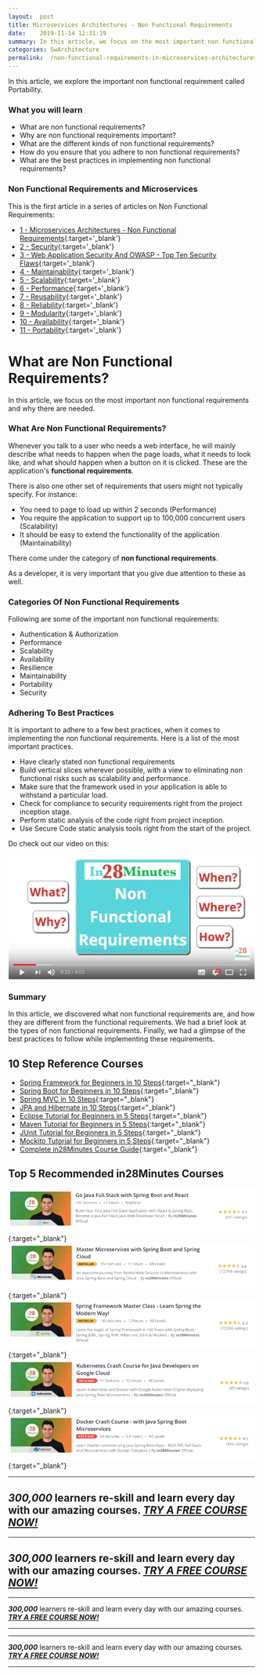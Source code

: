 ```yaml
---
layout:  post
title: Microservices Architectures - Non Functional Requirements
date:    2019-11-14 12:31:19
summary: In this article, we focus on the most important non functional requirements and why there are needed.
categories: SwArchitecture
permalink:  /non-functional-requirements-in-microservices-architectures
---
```


In this article, we explore the important non functional requirement called Portability. 

### What you will learn
- What are non functional requirements?
- Why are non functional requirements important?
- What are the different kinds of non functional requirements?
- How do you ensure that you adhere to non functional requirements?
- What are the best practices in implementing non functional requirements?

### Non Functional Requirements and Microservices

This is the first article in a series of articles on Non Functional Requirements:

- [1 - Microservices Architectures - Non Functional Requirements](/non-functional-requirements-in-microservices-architectures){:target='_blank'}
- [2 - Security](/non-functional-requirements-in-microservices-introduction-to-Security){:target='_blank'}
- [3 - Web Application Security And OWASP - Top Ten Security Flaws](/web-application-security-owasp-top-ten){:target='_blank'}
- [4 - Maintainability](/non-functional-requirements-in-microservices-introduction-to-Maintainability){:target='_blank'}
- [5 - Scalability](/non-functional-requirements-in-microservices-introduction-to-Scalability){:target='_blank'}
- [6 - Performance](/non-functional-requirements-in-microservices-introduction-to-performance){:target='_blank'}
- [7 - Reusability](/non-functional-requirements-in-microservices-introduction-to-Reusability){:target='_blank'}
- [8 - Reliability](/non-functional-requirements-in-microservices-introduction-to-Reliability){:target='_blank'}
- [9 - Modularity](/modularity-non-functional-requirement-in-microservices){:target='_blank'}
- [10 - Availability](/availability-non-functional-requirement-in-microservices){:target='_blank'}
- [11 - Portability](/non-functional-requirements-in-microservices-introduction-to-portability){:target='_blank'}



# What are Non Functional Requirements?

In this article, we focus on the most important non functional requirements and why there are needed.

### What Are Non Functional Requirements?

Whenever you talk to a user who needs a web interface, he will mainly describe what needs to happen when the page loads, what it needs to look like, and what should happen when a button on it is clicked. These are the application's **functional requirements**. 

There is also one other set of requirements that users might not typically specify. For instance:
* You need to page to load up within 2 seconds (Performance)
* You require the application to support up to 100,000 concurrent users (Scalability)
* It should be easy to extend the functionality of the application (Maintainability)

There come under the category of **non functional requirements**. 

As a developer, it is very important that you give due attention to these as well. 

### Categories Of Non Functional Requirements

Following are some of the important non functional requirements:
* Authentication & Authorization
* Performance
* Scalability
* Availability
* Resilience
* Maintainability
* Portability
* Security

### Adhering To Best Practices

It is important to adhere to a few best practices, when it comes to implementing the non functional requirements. Here is a list of the most important practices.

* Have clearly stated non functional requirements
* Build vertical slices wherever possible, with a view to eliminating non functional risks such as scalability and performance.
* Make sure that the framework used in your application is able to withstand a particular load.
* Check for compliance to security requirements right from the project inception stage.
* Perform static analysis of the code right from project inception.
* Use Secure Code static analysis tools right from the start of the project.

Do check out our video on this:

[![image info](/images/Capture-040-01.png)](https://www.youtube.com/watch?v=InXlzJjwgYw)

### Summary

In this article, we discovered what non functional requirements are, and how they are different from the functional requirements. We had a brief look at the types of non functional requirements. Finally, we had a glimpse of the best practices to follow while implementing these requirements.

## 10 Step Reference Courses

- [Spring Framework for Beginners in 10 Steps](https://courses.in28minutes.com/p/spring-framework-for-beginners){:target="_blank"}
- [Spring Boot for Beginners in 10 Steps](https://courses.in28minutes.com/p/spring-boot-for-beginners-in-10-steps){:target="_blank"}
- [Spring MVC in 10 Steps](https://www.youtube.com/watch?v=BjNhGaZDr0Y){:target="_blank"}
- [JPA and Hibernate in 10 Steps](https://courses.in28minutes.com/p/jpa-and-hibernate-tutorial-for-beginners-with-spring-boot){:target="_blank"}
- [Eclipse Tutorial for Beginners in 5 Steps](https://courses.in28minutes.com/p/eclipse-tutorial-for-beginners){:target="_blank"}
- [Maven Tutorial for Beginners in 5 Steps](https://courses.in28minutes.com/p/maven-tutorial-for-beginners-in-5-steps){:target="_blank"}
- [JUnit Tutorial for Beginners in 5 Steps](https://courses.in28minutes.com/p/junit-tutorial-for-beginners){:target="_blank"}
- [Mockito Tutorial for Beginners in 5 Steps](https://courses.in28minutes.com/p/mockito-for-beginner-in-5-steps){:target="_blank"}
- [Complete in28Minutes Course Guide](https://courses.in28minutes.com/p/in28minutes-course-guide){:target="_blank"}

## Top 5 Recommended in28Minutes Courses
[![Image](/images/Course-Go-Full-Stack-With-Spring-Boot-and-React.png "Go Full Stack with Spring Boot and React")](https://www.udemy.com/course/full-stack-application-with-spring-boot-and-react/?couponCode=NOVEMBER-2019){:target="_blank"}
[![Image](/images/Course-Master-Microservices-with-Spring-Boot-and-Spring-Cloud.png "Master Microservices with Spring Boot and Spring Cloud")](https://www.udemy.com/course/microservices-with-spring-boot-and-spring-cloud/?couponCode=NOVEMBER-2019){:target="_blank"}
[![Image](/images/Course-Spring-Framework-Master-Class---Beginner-to-Expert.png "Spring Master Class - Beginner to Expert")](https://www.udemy.com/course/spring-tutorial-for-beginners/?couponCode=NOVEMBER-2019){:target="_blank"}
[![Image](/images/Course-KubernetesCrashCourse.png "Kubernetes Crash Course for Java Spring Boot Developers")](https://www.udemy.com/course/kubernetes-crash-course-for-java-developers/?couponCode=NOVEMBER-2019){:target="_blank"}
[![Image](/images/Course-DockerCrashCourseForJavaSpringBootDevelopers.png "Docker Crash Course for Java Spring Boot Developers")](https://www.udemy.com/course/docker-course-with-java-and-spring-boot-for-beginners/?couponCode=NOVEMBER-2019){:target="_blank"}

---
***300,000*** learners re-skill and learn every day with our amazing courses. ***[TRY A FREE COURSE NOW!](https://rebrand.ly/in28minutes-try-free-course)***
---

---
***300,000*** learners re-skill and learn every day with our amazing courses. ***[TRY A FREE COURSE NOW!](https://rebrand.ly/in28minutes-try-free-course)***
---


---

***300,000*** learners re-skill and learn every day with our amazing courses. ***[TRY A FREE COURSE NOW!](https://rebrand.ly/in28minutes-try-free-course)***

---
---

***300,000*** learners re-skill and learn every day with our amazing courses. ***[TRY A FREE COURSE NOW!](https://rebrand.ly/in28minutes-try-free-course)***

---


